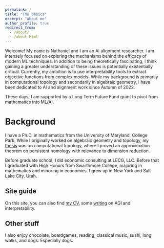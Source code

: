 ```yaml
---
permalink: /
title: "The basics"
excerpt: "About me"
author_profile: true
redirect_from: 
  - /about/
  - /about.html
---
```

Welcome! My name is Nathaniel and I am an AI alignment researcher. I am intensely focused on exploring the mechanisms behind the efficacy of modern ML techniques. In addition to being theoretically fascinating, I think gaining a greater understanding of these issues is potentially existentially critical. Currently, my ambition is to use interpretability tools to extract objective functions from complex models. While my background is primarily in computational topology and secondarily in algebraic geometry, I have been dedicated to AI and alignment work since Autumn of 2022.

These days, I am supported by a Long Term Future Fund grant to pivot from mathematics into ML/AI.

Background
======
I have a Ph.D. in mathematics from the University of Maryland, College Park. While I originally worked on algebraic geometry and topology, my [thesis](https://drum.lib.umd.edu/handle/1903/29249) was on computational topology, where I proved an approximation theorem on persistent homology with relevance to dimension reduction.

Before graduate school, I did economic consulting at LECG, LLC. Before that I graduated with High Honors from Swarthmore College, majoring in mathematics and minoring in economics. I grew up in New York and Salt Lake City, Utah.

Site guide
------
On this site, you can also find [my CV](/files/NathanielMonson_CV.pdf), some [writing](link) on AGI and interpretability.

Other stuff
------
I also enjoy chocolate, boardgames, reading, classical music, sushi, long walks, and dogs. Especially dogs.
